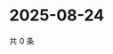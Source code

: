 # 2025-08-24

共 0 条

<!-- BEGIN ZHIHUQUESTIONS -->
<!-- 最后更新时间 Sun Aug 24 2025 02:13:45 GMT+0800 (China Standard Time) -->

<!-- END ZHIHUQUESTIONS -->
